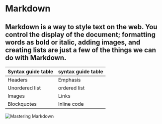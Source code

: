 # Markdown

## Markdown is a way to style text on the web. You control the display of the document; formatting words as bold or italic, adding images, and creating lists are just a few of the things we can do with Markdown.

Syntax guide table | syntax guide table
-------------------|-------------------
Headers            |   Emphasis
Unordered list     |   ordered list
Images             |   Links
Blockquotes        |   Inline code

![Mastering Markdown](https://designshack.net/wp-content/uploads/markdown-8.jpg)
